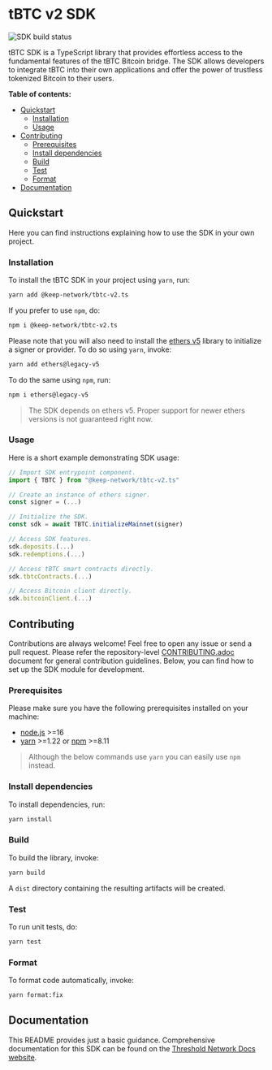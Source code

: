 # tBTC v2 SDK

![SDK build status](https://img.shields.io/github/actions/workflow/status/keep-network/tbtc-v2/typescript.yml?branch=main&event=push&label=SDK%20build)

tBTC SDK is a TypeScript library that provides effortless access to the 
fundamental features of the tBTC Bitcoin bridge. The SDK allows developers 
to integrate tBTC into their own applications and offer the power of 
trustless tokenized Bitcoin to their users.

**Table of contents:**

* [Quickstart](#quickstart)
  * [Installation](#installation)
  * [Usage](#usage)
* [Contributing](#contributing)
  * [Prerequisites](#prerequisites)
  * [Install dependencies](#install-dependencies)
  * [Build](#build)
  * [Test](#test)
  * [Format](#format)
* [Documentation](#documentation)

## Quickstart

Here you can find instructions explaining how to use the SDK in your own 
project.

### Installation

To install the tBTC SDK in your project using `yarn`, run:
```bash
yarn add @keep-network/tbtc-v2.ts
```
If you prefer to use `npm`, do:
```bash
npm i @keep-network/tbtc-v2.ts
```

Please note that you will also need to install the 
[ethers v5](https://docs.ethers.org/v5) library to initialize 
a signer or provider. To do so using `yarn`, invoke:
```bash
yarn add ethers@legacy-v5
```
To do the same using `npm`, run:
```bash
npm i ethers@legacy-v5
```

> The SDK depends on ethers v5. Proper support for newer ethers versions 
> is not guaranteed right now.

### Usage

Here is a short example demonstrating SDK usage:
```typescript
// Import SDK entrypoint component.
import { TBTC } from "@keep-network/tbtc-v2.ts"

// Create an instance of ethers signer.
const signer = (...)

// Initialize the SDK.
const sdk = await TBTC.initializeMainnet(signer)

// Access SDK features.
sdk.deposits.(...)
sdk.redemptions.(...)

// Access tBTC smart contracts directly.
sdk.tbtcContracts.(...)

// Access Bitcoin client directly.
sdk.bitcoinClient.(...)
```

## Contributing

Contributions are always welcome! Feel free to open any issue or send a pull request.
Please refer the repository-level 
[CONTRIBUTING.adoc](https://github.com/keep-network/tbtc-v2/blob/main/CONTRIBUTING.adoc)
document for general contribution guidelines. Below, you can find how to set up 
the SDK module for development.

### Prerequisites

Please make sure you have the following prerequisites installed on your machine:

* [node.js](https://nodejs.org) >=16
* [yarn](https://classic.yarnpkg.com) >=1.22 or [npm](https://github.com/npm/cli) >=8.11

> Although the below commands use `yarn` you can easily use `npm` instead.

### Install dependencies

To install dependencies, run:
```bash
yarn install
```

### Build

To build the library, invoke:
```bash
yarn build
```
A `dist` directory containing the resulting artifacts will be created.

### Test

To run unit tests, do:
```bash
yarn test
```

### Format

To format code automatically, invoke:
```bash
yarn format:fix
```

## Documentation

This README provides just a basic guidance. Comprehensive documentation for 
this SDK can be found on the
[Threshold Network Docs website](https://docs.threshold.network/app-development/tbtc-v2/tbtc-sdk).